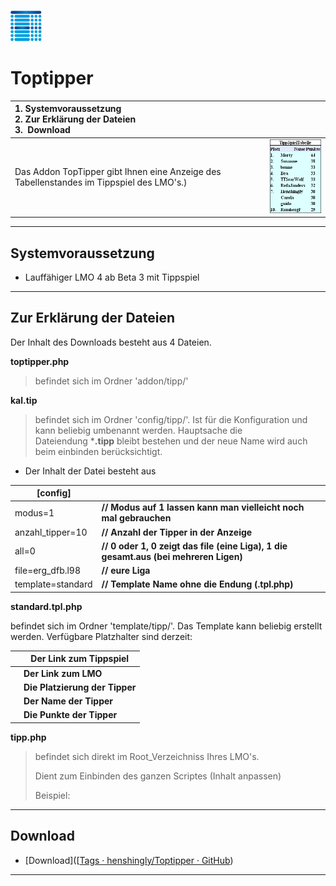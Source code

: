 ![Toptipper](/lmo/help/media/h1.png)

# Toptipper

| 1. **Systemvoraussetzung**<br/>2. **Zur Erklärung der Dateien**<br/>3.  Download         |                                                                                          |
|:---------------------------------------------------------------------------------------- | ---------------------------------------------------------------------------------------- |
| Das Addon TopTipper gibt Ihnen eine Anzeige des Tabellenstandes im Tippspiel des LMO's.) | ![](/lmo/help/media/toptipper.png) |



---

## Systemvoraussetzung

- Lauffähiger LMO 4 ab Beta 3 mit Tippspiel

---

## Zur Erklärung der Dateien

Der Inhalt des Downloads besteht aus 4 Dateien.

**toptipper.php**

> befindet sich im Ordner 'addon/tipp/'



**kal.tip**

> befindet sich im Ordner 'config/tipp/'.
> Ist für die Konfiguration und kann beliebig umbenannt werden. Hauptsache die Dateiendung ***.tipp** bleibt bestehen und der neue Name wird auch beim einbinden berücksichtigt.  

- Der Inhalt der Datei besteht aus  

| [config]          |                                                                                      |
| ----------------- | ------------------------------------------------------------------------------------ |
| modus=1           | **// Modus auf 1 lassen kann man vielleicht noch mal gebrauchen**                    |
| anzahl_tipper=10  | **// Anzahl der Tipper in der Anzeige**                                              |
| all=0             | **// 0 oder 1, 0 zeigt das file (eine Liga), 1 die gesamt.aus (bei mehreren Ligen)** |
| file=erg_dfb.l98  | **// eure Liga**                                                                     |
| template=standard | **// Template Name ohne die Endung (.tpl.php)**                                      |



**standard.tpl.php**

befindet sich im Ordner 'template/tipp/'.
Das Template kann beliebig erstellt werden. Verfügbare Platzhalter sind derzeit:

| **<!--Link-->**  | Der Link zum Tippspiel         |
| ----------------:| ------------------------------ |
| **<!--Lmo-->**   | **Der Link zum LMO**           |
| **<!--Platz-->** | **Die Platzierung der Tipper** |
| **<!--Name-->**  | **Der Name der Tipper**        |
| <!--Punkte-->    | **Die Punkte der Tipper**      |

<!--Platz-->



**tipp.php**

> befindet sich direkt im Root_Verzeichniss Ihres LMO's.
> 
> Dient zum Einbinden des ganzen Scriptes (Inhalt anpassen)
> 
> Beispiel:

<?php
$multi="kal"; // in diesem Fall wird die von euch angepasste Datei kal.tip eingebunden.
require(dirname(__FILE__).'/init.php');
include(PATH_TO_ADDONDIR."/tipp/toptipper.php");
?>

<?php

$multi="kal";      **// in diesem Fall wird die von euch angepasste Datei kal.tip eingebunden.**

require(dirname(__FILE__).'/init.php');

include(PATH_TO_ADDONDIR."/tipp/toptipper.php");

?>

-----------------------------------------------------------------------------------------

## Download

- [Download]([[Tags · henshingly/Toptipper · GitHub](https://github.com/henshingly/Toptipper/tags))

-----------------------------------------------------------------------------------------
